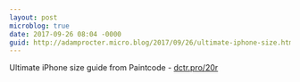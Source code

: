 ```yaml
---
layout: post
microblog: true
date: 2017-09-26 08:04 -0000
guid: http://adamprocter.micro.blog/2017/09/26/ultimate-iphone-size.html
---
```

Ultimate iPhone size guide from Paintcode - [dctr.pro/20r](http://dctr.pro/20r)
